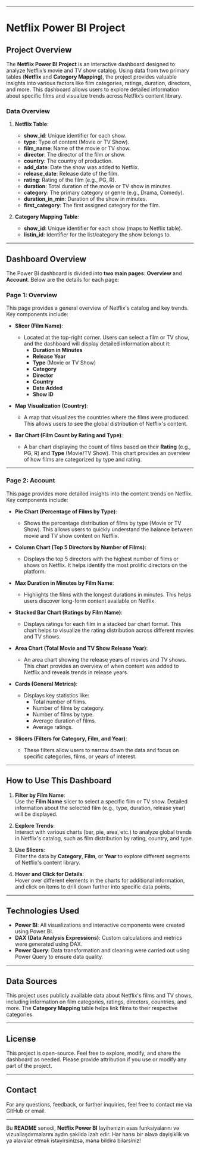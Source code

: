 
---

# Netflix Power BI Project

## Project Overview

The **Netflix Power BI Project** is an interactive dashboard designed to analyze Netflix’s movie and TV show catalog. Using data from two primary tables (**Netflix** and **Category Mapping**), the project provides valuable insights into various factors like film categories, ratings, duration, directors, and more. This dashboard allows users to explore detailed information about specific films and visualize trends across Netflix’s content library.

### Data Overview

1. **Netflix Table**:
   - **show_id**: Unique identifier for each show.
   - **type**: Type of content (Movie or TV Show).
   - **film_name**: Name of the movie or TV show.
   - **director**: The director of the film or show.
   - **country**: The country of production.
   - **add_date**: Date the show was added to Netflix.
   - **release_date**: Release date of the film.
   - **rating**: Rating of the film (e.g., PG, R).
   - **duration**: Total duration of the movie or TV show in minutes.
   - **category**: The primary category or genre (e.g., Drama, Comedy).
   - **duration_in_min**: Duration of the show in minutes.
   - **first_category**: The first assigned category for the film.

2. **Category Mapping Table**:
   - **show_id**: Unique identifier for each show (maps to Netflix table).
   - **listin_id**: Identifier for the list/category the show belongs to.

---

## Dashboard Overview

The Power BI dashboard is divided into **two main pages**: **Overview** and **Account**. Below are the details for each page:

### Page 1: Overview

This page provides a general overview of Netflix's catalog and key trends. Key components include:

- **Slicer (Film Name)**: 
   - Located at the top-right corner. Users can select a film or TV show, and the dashboard will display detailed information about it:
     - **Duration in Minutes**
     - **Release Year**
     - **Type** (Movie or TV Show)
     - **Category**
     - **Director**
     - **Country**
     - **Date Added**
     - **Show ID**

- **Map Visualization (Country)**: 
   - A map that visualizes the countries where the films were produced. This allows users to see the global distribution of Netflix's content.

- **Bar Chart (Film Count by Rating and Type)**:
   - A bar chart displaying the count of films based on their **Rating** (e.g., PG, R) and **Type** (Movie/TV Show). This chart provides an overview of how films are categorized by type and rating.

---

### Page 2: Account

This page provides more detailed insights into the content trends on Netflix. Key components include:

- **Pie Chart (Percentage of Films by Type)**:
   - Shows the percentage distribution of films by type (Movie or TV Show). This allows users to quickly understand the balance between movie and TV show content on Netflix.

- **Column Chart (Top 5 Directors by Number of Films)**:
   - Displays the top 5 directors with the highest number of films or shows on Netflix. It helps identify the most prolific directors on the platform.

- **Max Duration in Minutes by Film Name**:
   - Highlights the films with the longest durations in minutes. This helps users discover long-form content available on Netflix.

- **Stacked Bar Chart (Ratings by Film Name)**:
   - Displays ratings for each film in a stacked bar chart format. This chart helps to visualize the rating distribution across different movies and TV shows.

- **Area Chart (Total Movie and TV Show Release Year)**:
   - An area chart showing the release years of movies and TV shows. This chart provides an overview of when content was added to Netflix and reveals trends in release years.

- **Cards (General Metrics)**:
   - Displays key statistics like:
     - Total number of films.
     - Number of films by category.
     - Number of films by type.
     - Average duration of films.
     - Average ratings.

- **Slicers (Filters for Category, Film, and Year)**:
   - These filters allow users to narrow down the data and focus on specific categories, films, or years of interest.

---

## How to Use This Dashboard

1. **Filter by Film Name**:  
   Use the **Film Name** slicer to select a specific film or TV show. Detailed information about the selected film (e.g., type, duration, release year) will be displayed.

2. **Explore Trends**:  
   Interact with various charts (bar, pie, area, etc.) to analyze global trends in Netflix's catalog, such as film distribution by rating, country, and type.

3. **Use Slicers**:  
   Filter the data by **Category**, **Film**, or **Year** to explore different segments of Netflix's content library.

4. **Hover and Click for Details**:  
   Hover over different elements in the charts for additional information, and click on items to drill down further into specific data points.

---

## Technologies Used

- **Power BI**: All visualizations and interactive components were created using Power BI.
- **DAX (Data Analysis Expressions)**: Custom calculations and metrics were generated using DAX.
- **Power Query**: Data transformation and cleaning were carried out using Power Query to ensure data quality.

---

## Data Sources

This project uses publicly available data about Netflix's films and TV shows, including information on film categories, ratings, directors, countries, and more. The **Category Mapping** table helps link films to their respective categories.

---

## License

This project is open-source. Feel free to explore, modify, and share the dashboard as needed. Please provide attribution if you use or modify any part of the project.

---

## Contact

For any questions, feedback, or further inquiries, feel free to contact me via GitHub or email.

---

Bu **README** sənədi, **Netflix Power BI** layihənizin əsas funksiyalarını və vizuallaşdırmalarını aydın şəkildə izah edir. Hər hansı bir əlavə dəyişiklik və ya əlavələr etmək istəyirsinizsə, mənə bildirə bilərsiniz!
